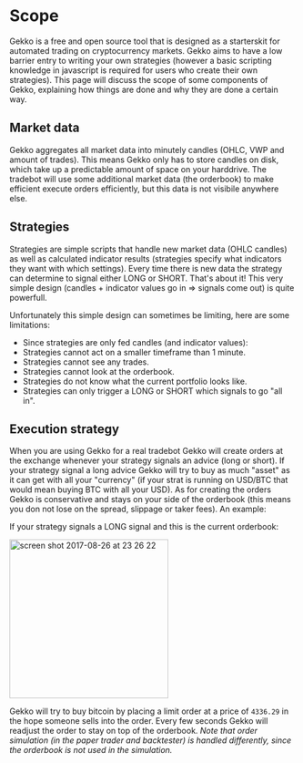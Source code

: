 # Scope

Gekko is a free and open source tool that is designed as a starterskit for automated trading on cryptocurrency markets. Gekko aims to have a low barrier entry to writing your own strategies (however a basic scripting knowledge in javascript is required for users who create their own strategies). This page will discuss the scope of some components of Gekko, explaining how things are done and why they are done a certain way.

## Market data

Gekko aggregates all market data into minutely candles (OHLC, VWP and amount of trades). This means Gekko only has to store candles on disk, which take up a predictable amount of space on your harddrive. The tradebot will use some additional market data (the orderbook) to make efficient execute orders efficiently, but this data is not visibile anywhere else.

## Strategies

Strategies are simple scripts that handle new market data (OHLC candles) as well as calculated indicator results (strategies specify what indicators they want with which settings). Every time there is new data the strategy can determine to signal either LONG or SHORT. That's about it! This very simple design (candles + indicator values go in => signals come out) is quite powerfull.

Unfortunately this simple design can sometimes be limiting, here are some limitations:

- Since strategies are only fed candles (and indicator values):
 - Strategies cannot act on a smaller timeframe than 1 minute.
 - Strategies cannot see any trades.
 - Strategies cannot look at the orderbook.
- Strategies do not know what the current portfolio looks like.
- Strategies can only trigger a LONG or SHORT which signals to go "all in".

## Execution strategy

When you are using Gekko for a real tradebot Gekko will create orders at the exchange whenever your strategy signals an advice (long or short). If your strategy signal a long advice Gekko will try to buy as much "asset" as it can get with all your "currency" (if your strat is running on USD/BTC that would mean buying BTC with all your USD). As for creating the orders Gekko is conservative and stays on your side of the orderbook (this means you don not lose on the spread, slippage or taker fees). An example:

If your strategy signals a LONG signal and this is the current orderbook:

<img width="279" alt="screen shot 2017-08-26 at 23 26 22" src="https://user-images.githubusercontent.com/969743/29745564-0bb096a6-8ab6-11e7-8bdb-12a6c0274482.png">

Gekko will try to buy bitcoin by placing a limit order at a price of `4336.29` in the hope someone sells into the order. Every few seconds Gekko will readjust the order to stay on top of the orderbook. *Note that order simulation (in the paper trader and backtester) is handled differently, since the orderbook is not used in the simulation.*
